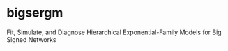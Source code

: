 # bigsergm
Fit, Simulate, and Diagnose Hierarchical Exponential-Family Models for Big Signed Networks
